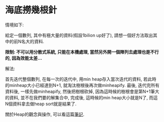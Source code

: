 # 海底撈幾根針

情境如下:

給定一個數列, 其中有極大量的資料\(假設1bilion up好了\), 請想一個好方法取出其中的前N名大的資料.

**限制: 不可以用分散式系統, 只能在本機處理, 當然另外開一個陣列去處理也是不行的, 因為效能太差...**

解法:

首先迭代整個數列, 在每一次的迭代中, 用min heap存入當次迭代的資料, 若此時的minheap大小已經達到N+1, 就淘汰樹根後再次做minheapify. 最後, 迭代完所有資料後, 一樣先做minheapify, 然後把樹根砍掉, 因為這時候的樹根會是第N+1筆大的資料, 並不在我們要的解集合中, 完成後, 這時候的min heap大小就是N了, 而這N個資料拿去做heap sort就是結果了.

關於Heap的觀念與操作, 可以看這篇[筆記](https://yotsuba1022.gitbooks.io/data-structure-note/content/heap-tree.html).

